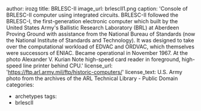 author: irozg
title: BRLESC-II
image_url: brlescII1.png
caption: 'Console of BRLESC-II computer using integrated circuits. BRLESC-II followed the BRLESC-I, the first-generation electronic computer which built by the United States Army's Ballistic Research Laboratory (BRL) at Aberdeen Proving Ground with assistance from the National Bureau of Standards (now the National Institute of Standards and Technology). It was designed to take over the computational workload of EDVAC and ORDVAC, which themselves were successors of ENIAC. Became operational in November 1967. At the photo Alexander V. Kurian Note high-speed card reader in foreground, high-speed line printer behind CPU.'
license_url: 'https://ftp.arl.army.mil/ftp/historic-computers/'
license_text: U.S. Army photo from the archives of the ARL Technical Library - Public Domain
categories: 
  - archetypes
tags:
  - brlescII
